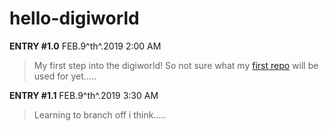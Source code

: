 # hello-digiworld

**ENTRY #1.0** 
FEB.9^th^.2019
2:00 AM

> My first step into the digiworld! 
So not sure what my [first repo](https://github.com/ray3arkha/hello-world) will be used for yet.....

**ENTRY #1.1**
FEB.9^th^.2019
3:30 AM

>Learning to branch off 
i think.....



<!--stackedit_data:
eyJoaXN0b3J5IjpbMTQzNTkxNzU2Nl19
-->
